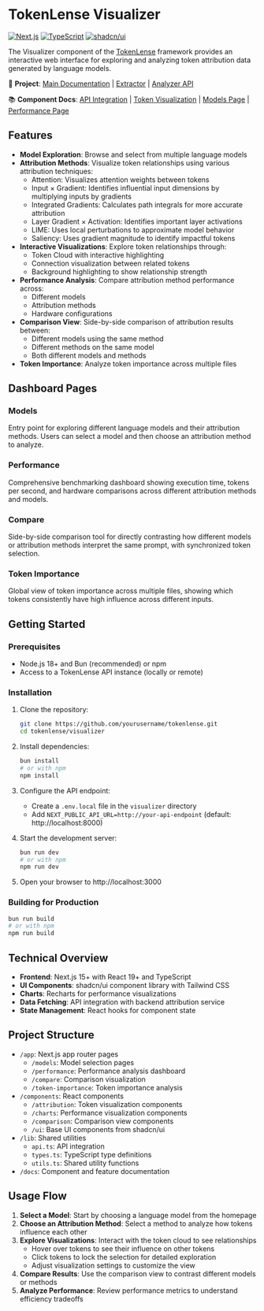 # TokenLense Visualizer

[![Next.js](https://img.shields.io/badge/Next.js-15+-blue.svg)](https://nextjs.org/)
[![TypeScript](https://img.shields.io/badge/TypeScript-5+-blue.svg)](https://www.typescriptlang.org/)
[![shadcn/ui](https://img.shields.io/badge/shadcn/ui-latest-blue.svg)](https://ui.shadcn.com/)

The Visualizer component of the [TokenLense](../README.md) framework provides an interactive web interface for exploring and analyzing token attribution data generated by language models.

🔗 **Project**: [Main Documentation](../README.md) | [Extractor](../extractor/ReadMe.md) | [Analyzer API](../analyzer/README.md)

📚 **Component Docs**: [API Integration](docs/api-integration.md) | [Token Visualization](docs/token-visualization.md) | [Models Page](docs/models-page.md) | [Performance Page](docs/performance-page.md)

## Features

- **Model Exploration**: Browse and select from multiple language models
- **Attribution Methods**: Visualize token relationships using various attribution techniques:
  - Attention: Visualizes attention weights between tokens
  - Input × Gradient: Identifies influential input dimensions by multiplying inputs by gradients
  - Integrated Gradients: Calculates path integrals for more accurate attribution
  - Layer Gradient × Activation: Identifies important layer activations
  - LIME: Uses local perturbations to approximate model behavior
  - Saliency: Uses gradient magnitude to identify impactful tokens
- **Interactive Visualizations**: Explore token relationships through:
  - Token Cloud with interactive highlighting
  - Connection visualization between related tokens
  - Background highlighting to show relationship strength
- **Performance Analysis**: Compare attribution method performance across:
  - Different models
  - Attribution methods
  - Hardware configurations
- **Comparison View**: Side-by-side comparison of attribution results between:
  - Different models using the same method
  - Different methods on the same model
  - Both different models and methods
- **Token Importance**: Analyze token importance across multiple files

## Dashboard Pages

### Models
Entry point for exploring different language models and their attribution methods. Users can select a model and then choose an attribution method to analyze.

### Performance
Comprehensive benchmarking dashboard showing execution time, tokens per second, and hardware comparisons across different attribution methods and models.

### Compare
Side-by-side comparison tool for directly contrasting how different models or attribution methods interpret the same prompt, with synchronized token selection.

### Token Importance
Global view of token importance across multiple files, showing which tokens consistently have high influence across different inputs.

## Getting Started

### Prerequisites

- Node.js 18+ and Bun (recommended) or npm
- Access to a TokenLense API instance (locally or remote)

### Installation

1. Clone the repository:
   ```bash
   git clone https://github.com/yourusername/tokenlense.git
   cd tokenlense/visualizer
   ```

2. Install dependencies:
   ```bash
   bun install
   # or with npm
   npm install
   ```

3. Configure the API endpoint:
   - Create a `.env.local` file in the `visualizer` directory
   - Add `NEXT_PUBLIC_API_URL=http://your-api-endpoint` (default: http://localhost:8000)

4. Start the development server:
   ```bash
   bun run dev
   # or with npm
   npm run dev
   ```

5. Open your browser to http://localhost:3000

### Building for Production

```bash
bun run build
# or with npm
npm run build
```

## Technical Overview

- **Frontend**: Next.js 15+ with React 19+ and TypeScript
- **UI Components**: shadcn/ui component library with Tailwind CSS
- **Charts**: Recharts for performance visualizations
- **Data Fetching**: API integration with backend attribution service
- **State Management**: React hooks for component state

## Project Structure

- `/app`: Next.js app router pages
  - `/models`: Model selection pages
  - `/performance`: Performance analysis dashboard
  - `/compare`: Comparison visualization
  - `/token-importance`: Token importance analysis
- `/components`: React components
  - `/attribution`: Token visualization components
  - `/charts`: Performance visualization components
  - `/comparison`: Comparison view components
  - `/ui`: Base UI components from shadcn/ui
- `/lib`: Shared utilities
  - `api.ts`: API integration
  - `types.ts`: TypeScript type definitions
  - `utils.ts`: Shared utility functions
- `/docs`: Component and feature documentation

## Usage Flow

1. **Select a Model**: Start by choosing a language model from the homepage
2. **Choose an Attribution Method**: Select a method to analyze how tokens influence each other
3. **Explore Visualizations**: Interact with the token cloud to see relationships
   - Hover over tokens to see their influence on other tokens
   - Click tokens to lock the selection for detailed exploration
   - Adjust visualization settings to customize the view
4. **Compare Results**: Use the comparison view to contrast different models or methods
5. **Analyze Performance**: Review performance metrics to understand efficiency tradeoffs